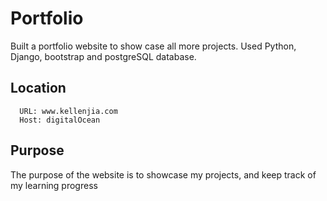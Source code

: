 # Portfolio
Built a portfolio website to show case all more projects. 
Used Python, Django, bootstrap and postgreSQL database. 

## Location
```
  URL: www.kellenjia.com
  Host: digitalOcean
```

## Purpose
The purpose of the website is to showcase my projects, and keep track of my learning progress

